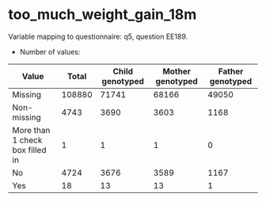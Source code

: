 # too_much_weight_gain_18m
Variable mapping to questionnaire: q5, question EE189.
- Number of values:

| Value | Total | Child genotyped | Mother genotyped | Father genotyped |
| ----- | ----- | --------------- | ---------------- | ---------------- |
| Missing | 108880 | 71741 | 68166 | 49050 |
| Non-missing | 4743 | 3690 | 3603 | 1168 |
| More than 1 check box filled in | 1 | 1 | 1 |0 |
| No | 4724 | 3676 | 3589 |1167 |
| Yes | 18 | 13 | 13 |1 |



